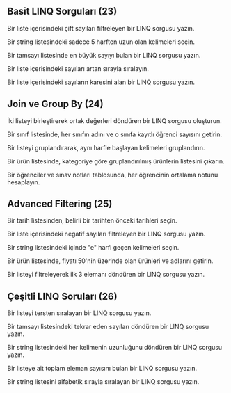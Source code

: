 


## Basit LINQ Sorguları (23)
Bir liste içerisindeki çift sayıları filtreleyen bir LINQ sorgusu yazın. 

Bir string listesindeki sadece 5 harften uzun olan kelimeleri seçin. 

Bir tamsayı listesinde en büyük sayıyı bulan bir LINQ sorgusu yazın. 

Bir liste içerisindeki sayıları artan sırayla sıralayın. 

Bir liste içerisindeki sayıların karesini alan bir LINQ sorgusu yazın. 

## Join ve Group By (24)
İki listeyi birleştirerek ortak değerleri döndüren bir LINQ sorgusu oluşturun. 

Bir sınıf listesinde, her sınıfın adını ve o sınıfa kayıtlı öğrenci sayısını getirin. 

Bir listeyi gruplandırarak, aynı harfle başlayan kelimeleri gruplandırın. 

Bir ürün listesinde, kategoriye göre gruplandırılmış ürünlerin listesini çıkarın. 

Bir öğrenciler ve sınav notları tablosunda, her öğrencinin ortalama notunu hesaplayın. 

## Advanced Filtering (25)
Bir tarih listesinden, belirli bir tarihten önceki tarihleri seçin. 

Bir liste içerisindeki negatif sayıları filtreleyen bir LINQ sorgusu yazın. 

Bir string listesindeki içinde "e" harfi geçen kelimeleri seçin. 

Bir ürün listesinde, fiyatı 50'nin üzerinde olan ürünleri ve adlarını getirin. 

Bir listeyi filtreleyerek ilk 3 elemanı döndüren bir LINQ sorgusu yazın. 

## Çeşitli LINQ Soruları (26)
Bir listeyi tersten sıralayan bir LINQ sorgusu yazın. 

Bir tamsayı listesindeki tekrar eden sayıları döndüren bir LINQ sorgusu yazın. 

Bir string listesindeki her kelimenin uzunluğunu döndüren bir LINQ sorgusu yazın. 

Bir listeye ait toplam eleman sayısını bulan bir LINQ sorgusu yazın. 

Bir string listesini alfabetik sırayla sıralayan bir LINQ sorgusu yazın.
